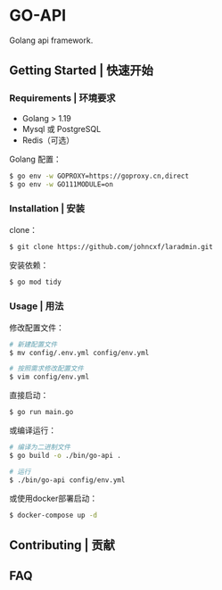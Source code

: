 # GO-API
Golang api framework.

## Getting Started | 快速开始
### Requirements | 环境要求

 - Golang > 1.19
 - Mysql 或 PostgreSQL
 - Redis（可选）

Golang 配置：

```sh
$ go env -w GOPROXY=https://goproxy.cn,direct
$ go env -w GO111MODULE=on
```

### Installation | 安装

clone：

```sh
$ git clone https://github.com/johncxf/laradmin.git
```

安装依赖：

```sh
$ go mod tidy
```

### Usage | 用法

修改配置文件：

```sh
# 新建配置文件
$ mv config/.env.yml config/env.yml

# 按照需求修改配置文件
$ vim config/env.yml
```

直接启动：

```sh
$ go run main.go
```

或编译运行：

```sh
# 编译为二进制文件
$ go build -o ./bin/go-api .

# 运行
$ ./bin/go-api config/env.yml
```

或使用docker部署启动：

```sh
$ docker-compose up -d
```

## Contributing | 贡献

## FAQ